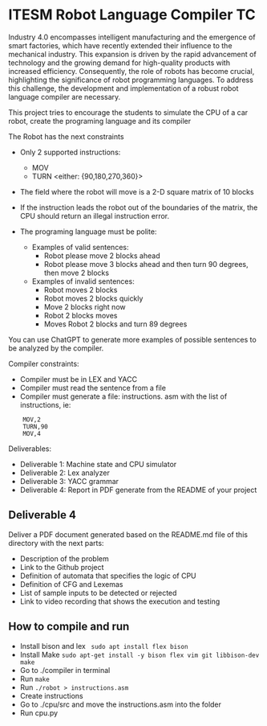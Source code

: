 # ITESM Robot Language Compiler TC

Industry 4.0 encompasses intelligent manufacturing and the emergence of smart factories, which have recently extended their influence to the mechanical industry. This expansion is driven by the rapid advancement of technology and the growing demand for high-quality products with increased efficiency. Consequently, the role of robots has become crucial, highlighting the significance of robot programming languages. To address this challenge, the development and implementation of a robust robot language compiler are necessary.

This project tries to encourage the students to simulate the CPU of a car robot, create the programing language and its compiler

The Robot has the next constraints

* Only 2 supported instructions: 
	* MOV <num of blocks to move>
	* TURN <either: {90,180,270,360}>

* The field where the robot will move is a 2-D square matrix of 10 blocks

* If the instruction leads the robot out of the boundaries of the matrix, the CPU should return an illegal instruction error. 

* The programing language must be polite: 
	* Examples of valid sentences: 
		* Robot please move 2 blocks ahead
		* Robot please move 3 blocks ahead and then turn 90 degrees, then move 2 blocks
	* Examples of invalid sentences:
		* Robot moves 2 blocks
		* Robot moves 2 blocks quickly
		* Move 2 blocks right now
		* Robot  2 blocks moves
		* Moves Robot 2 blocks and turn 89 degrees

You can use ChatGPT to generate more examples of possible sentences to be analyzed by the compiler.

Compiler constraints: 

* Compiler must be in LEX and YACC
* Compiler must read the sentence from a file
* Compiler must generate a file: instructions. asm with the list of instructions, ie:

```
	MOV,2
	TURN,90
	MOV,4
```

Deliverables: 

* Deliverable 1: Machine state and CPU simulator
* Deliverable 2: Lex analyzer
* Deliverable 3: YACC grammar
* Deliverable 4: Report in PDF generate from the README of your project

## Deliverable 4

Deliver a PDF document generated based on the README.md file of this directory with the next parts: 

* Description of the problem
* Link to the Github project
* Definition of automata that specifies the logic of CPU
* Definition of CFG and Lexemas
* List of sample inputs to be detected or rejected
* Link to video recording that shows the execution and testing

## How to compile and run
* Install bison and lex
` sudo apt install flex bison`
* Install Make
` sudo apt-get install -y bison flex vim git libbison-dev make `
* Go to ./compiler in terminal
* Run `make`
* Run `./robot > instructions.asm`
* Create instructions
* Go to ./cpu/src and move the instructions.asm into the folder
* Run cpu.py

